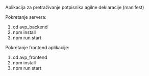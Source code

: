 Aplikacija za pretraživanje potpisnika agilne deklaracije (manifest)

Pokretanje servera:
1. cd avp_backend
2. npm install
3. npm run start

Pokretanje frontend aplikacije:
1. cd avp_frontend
2. npm install
3. npm run start
